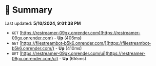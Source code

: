 # 📖 Summary
Last updated: **5/10/2024, 9:01:38 PM**

- `GET` [https://restreamer-09gx.onrender.com](https://restreamer-09gx.onrender.com) - **Up** (406ms)
- `GET` [https://filestreambot-b5k6.onrender.com/](https://filestreambot-b5k6.onrender.com/) - **Up** (410ms)
- `GET` [https://restreamer-09gx.onrender.com/ui](https://restreamer-09gx.onrender.com/ui) - **Up** (655ms)
